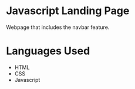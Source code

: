 # Javascript Landing Page
Webpage that includes the navbar feature.

# Languages Used

* HTML
* CSS
* Javascript
